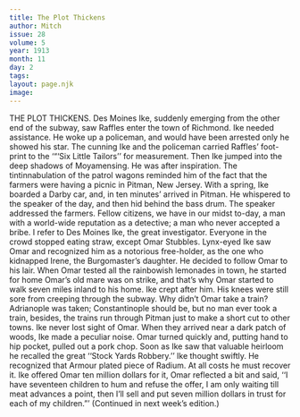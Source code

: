 ```yaml
---
title: The Plot Thickens
author: Mitch
issue: 28
volume: 5
year: 1913
month: 11
day: 2
tags:
layout: page.njk
image:
---
```

THE PLOT THICKENS.    Des Moines Ike, suddenly emerging from the other end of the subway, saw Raffles enter the town of Richmond. Ike needed assistance. He woke up a policeman, and would have been arrested only he showed his star. The cunning Ike and the policeman carried Raffles’ foot-print to the ‘“‘Six Little Tailors’’ for measurement. Then Ike jumped into the deep shadows of Moyamensing. He was after inspiration. The tintinnabulation of the patrol wagons reminded him of the fact that the farmers were having a picnic in Pitman, New Jersey. With a spring, Ike boarded a Darby car, and, in ten minutes’ arrived in Pitman. He whispered to the speaker of the day, and then hid behind the bass drum. The speaker addressed the farmers. Fellow citizens, we have in our midst to-day, a man with a world-wide reputation as a detective; a man who never accepted a bribe. I refer to Des Moines Ike, the great investigator. Everyone in the crowd stopped eating straw, except Omar Stubbles. Lynx-eyed Ike saw Omar and recognized him as a notorious free-holder, as the one who kidnapped Irene, the Burgomaster’s daughter. He decided to follow Omar to his lair. When Omar tested all the rainbowish lemonades in town, he started for home Omar’s old mare was on strike, and that’s why Omar started to walk seven miles inland to his home. Ike crept after him. His knees were still sore from creeping through the subway. Why didn’t Omar take a train? Adrianople was taken; Constantinople should be, but no man ever took a train, besides, the trains run through Pitman just to make a short cut to other towns. Ike never lost sight of Omar. When they arrived near a dark patch of woods, Ike made a peculiar noise. Omar turned quickly and, putting hand to hip pocket, pulled out a pork chop. Soon as Ike saw that valuable heirloom he recalled the great ‘‘Stock Yards Robbery.’’ Ike thought swiftly. He recognized that Armour plated piece of Radium. At all costs he must recover it. Ike offered Omar ten million dollars for it, Omar reflected a bit and said, ‘‘I have seventeen children to hum and refuse the offer, I am only waiting till meat advances a point, then I’ll sell and put seven million dollars in trust for each of my children.”’ (Continued in next week’s edition.) 


